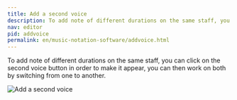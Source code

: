 ```yaml
---
title: Add a second voice
description: To add note of different durations on the same staff, you can click on the second voice button in order to make it appear, you can then work on both by switching from one to another.
nav: editor
pid: addvoice
permalink: en/music-notation-software/addvoice.html
---
```


To add note of different durations on the same staff, you can click on the second voice button in order to make it appear, you can then work on both by switching from one to another.

![Add a second voice](https://flat.io/img/help/editor_addvoice_en.gif)
